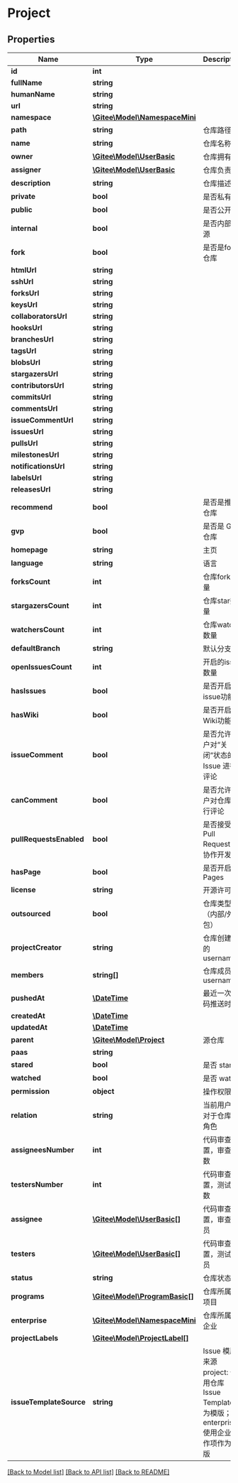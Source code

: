 # Project

## Properties

Name | Type | Description | Notes
------------ | ------------- | ------------- | -------------
**id** | **int** |  | [optional] 
**fullName** | **string** |  | [optional] 
**humanName** | **string** |  | [optional] 
**url** | **string** |  | [optional] 
**namespace** | [**\Gitee\Model\NamespaceMini**](NamespaceMini.md) |  | [optional] 
**path** | **string** | 仓库路径 | [optional] 
**name** | **string** | 仓库名称 | [optional] 
**owner** | [**\Gitee\Model\UserBasic**](UserBasic.md) | 仓库拥有者 | [optional] 
**assigner** | [**\Gitee\Model\UserBasic**](UserBasic.md) | 仓库负责人 | [optional] 
**description** | **string** | 仓库描述 | [optional] 
**private** | **bool** | 是否私有 | [optional] 
**public** | **bool** | 是否公开 | [optional] 
**internal** | **bool** | 是否内部开源 | [optional] 
**fork** | **bool** | 是否是fork仓库 | [optional] 
**htmlUrl** | **string** |  | [optional] 
**sshUrl** | **string** |  | [optional] 
**forksUrl** | **string** |  | [optional] 
**keysUrl** | **string** |  | [optional] 
**collaboratorsUrl** | **string** |  | [optional] 
**hooksUrl** | **string** |  | [optional] 
**branchesUrl** | **string** |  | [optional] 
**tagsUrl** | **string** |  | [optional] 
**blobsUrl** | **string** |  | [optional] 
**stargazersUrl** | **string** |  | [optional] 
**contributorsUrl** | **string** |  | [optional] 
**commitsUrl** | **string** |  | [optional] 
**commentsUrl** | **string** |  | [optional] 
**issueCommentUrl** | **string** |  | [optional] 
**issuesUrl** | **string** |  | [optional] 
**pullsUrl** | **string** |  | [optional] 
**milestonesUrl** | **string** |  | [optional] 
**notificationsUrl** | **string** |  | [optional] 
**labelsUrl** | **string** |  | [optional] 
**releasesUrl** | **string** |  | [optional] 
**recommend** | **bool** | 是否是推荐仓库 | [optional] 
**gvp** | **bool** | 是否是 GVP 仓库 | [optional] 
**homepage** | **string** | 主页 | [optional] 
**language** | **string** | 语言 | [optional] 
**forksCount** | **int** | 仓库fork数量 | [optional] 
**stargazersCount** | **int** | 仓库star数量 | [optional] 
**watchersCount** | **int** | 仓库watch数量 | [optional] 
**defaultBranch** | **string** | 默认分支 | [optional] 
**openIssuesCount** | **int** | 开启的issue数量 | [optional] 
**hasIssues** | **bool** | 是否开启issue功能 | [optional] 
**hasWiki** | **bool** | 是否开启Wiki功能 | [optional] 
**issueComment** | **bool** | 是否允许用户对“关闭”状态的 Issue 进行评论 | [optional] 
**canComment** | **bool** | 是否允许用户对仓库进行评论 | [optional] 
**pullRequestsEnabled** | **bool** | 是否接受 Pull Request，协作开发 | [optional] 
**hasPage** | **bool** | 是否开启了 Pages | [optional] 
**license** | **string** | 开源许可 | [optional] 
**outsourced** | **bool** | 仓库类型（内部/外包） | [optional] 
**projectCreator** | **string** | 仓库创建者的 username | [optional] 
**members** | **string[]** | 仓库成员的username | [optional] 
**pushedAt** | [**\DateTime**](https://www.php.net/class.datetime) | 最近一次代码推送时间 | [optional] 
**createdAt** | [**\DateTime**](https://www.php.net/class.datetime) |  | [optional] 
**updatedAt** | [**\DateTime**](https://www.php.net/class.datetime) |  | [optional] 
**parent** | [**\Gitee\Model\Project**](Project.md) | 源仓库 | [optional] 
**paas** | **string** |  | [optional] 
**stared** | **bool** | 是否 star | [optional] 
**watched** | **bool** | 是否 watch | [optional] 
**permission** | **object** | 操作权限 | [optional] 
**relation** | **string** | 当前用户相对于仓库的角色 | [optional] 
**assigneesNumber** | **int** | 代码审查设置，审查人数 | [optional] 
**testersNumber** | **int** | 代码审查设置，测试人数 | [optional] 
**assignee** | [**\Gitee\Model\UserBasic[]**](UserBasic.md) | 代码审查设置，审查人员 | [optional] 
**testers** | [**\Gitee\Model\UserBasic[]**](UserBasic.md) | 代码审查设置，测试人员 | [optional] 
**status** | **string** | 仓库状态 | [optional] 
**programs** | [**\Gitee\Model\ProgramBasic[]**](ProgramBasic.md) | 仓库所属的项目 | [optional] 
**enterprise** | [**\Gitee\Model\NamespaceMini**](NamespaceMini.md) | 仓库所属的企业 | [optional] 
**projectLabels** | [**\Gitee\Model\ProjectLabel[]**](ProjectLabel.md) |  | [optional] 
**issueTemplateSource** | **string** | Issue 模版来源 project: 使用仓库 Issue Template 作为模版； enterprise: 使用企业工作项作为模版 | [optional] 

[[Back to Model list]](../../README.md#documentation-for-models) [[Back to API list]](../../README.md#documentation-for-api-endpoints) [[Back to README]](../../README.md)


